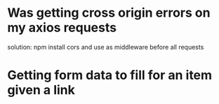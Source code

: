 # Was getting cross origin errors on my axios requests
  solution: npm install cors and use as middleware before all requests

# Getting form data to fill for an item given a link